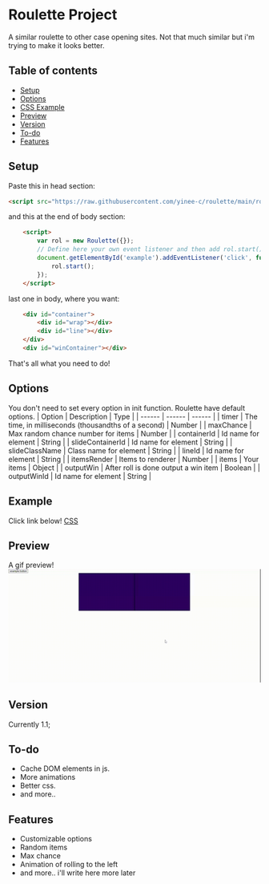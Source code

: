 # Roulette Project
A similar roulette to other case opening sites. Not that much similar but i'm trying to make it looks better.
## Table of contents
* [Setup](#setup)
* [Options](#options)
* [CSS Example](#example)
* [Preview](#preview)
* [Version](#version)
* [To-do](#to-do)
* [Features](#features)
## Setup
Paste this in head section:
```html
<script src="https://raw.githubusercontent.com/yinee-c/roulette/main/roulette.js"></script>
```
and this at the end of body section:
```html
    <script>
        var rol = new Roulette({});
        // Define here your own event listener and then add rol.start();
        document.getElementById('example').addEventListener('click', function() {
            rol.start();
        });
    </script>
```
last one in body, where you want:
```html
    <div id="container">
        <div id="wrap"></div>
        <div id="line"></div>
    </div>
    <div id="winContainer"></div>
```

That's all what you need to do!
## Options
You don't need to set every option in init function. Roulette have default options.
| Option | Description | Type |
| ------ | ------ | ------ |
| timer | The time, in milliseconds (thousandths of a second) | Number |
| maxChance | Max random chance number for items | Number |
| containerId | Id name for element | String |
| slideContainerId | Id name for element | String |
| slideClassName | Class name for element  | String |
| lineId | Id name for element | String |
| itemsRender | Items to renderer | Number |
| items | Your items | Object |
| outputWin | After roll is done output a win item | Boolean |
| outputWinId | Id name for element | String |
## Example
Click link below!
[CSS](https://github.com/yinee-c/roulette/edit/main/roulette.css)
## Preview
A gif preview!
![](preview.gif)
## Version
Currently 1.1;
## To-do
* Cache DOM elements in js.
* More animations
* Better css.
* and more..
## Features
* Customizable options
* Random items
* Max chance
* Animation of rolling to the left
* and more.. i'll write here more later
